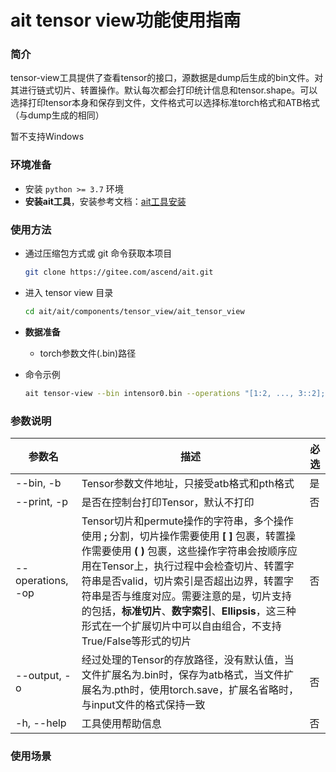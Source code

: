 # ait tensor view功能使用指南

### 简介
tensor-view工具提供了查看tensor的接口，源数据是dump后生成的bin文件。对其进行链式切片、转置操作。默认每次都会打印统计信息和tensor.shape。可以选择打印tensor本身和保存到文件，文件格式可以选择标准torch格式和ATB格式（与dump生成的相同）

暂不支持Windows

### 环境准备

- 安装 `python >= 3.7` 环境
- **安装ait工具**，安装参考文档：[ait工具安装](https://gitee.com/ascend/ait/blob/master/ait/docs/install/README.md)

### 使用方法

- 通过压缩包方式或 git 命令获取本项目
  ```sh
  git clone https://gitee.com/ascend/ait.git
  ```
- 进入 tensor view 目录
  ```sh
  cd ait/ait/components/tensor_view/ait_tensor_view
  ```

- **数据准备**
    - torch参数文件(.bin)路径
- 命令示例
  ```sh
  ait tensor-view --bin intensor0.bin --operations "[1:2, ..., 3::2];(0,2,1,4);[1:3];(2,0,1)" --output tmp_view/output_view.bin
  ```

### 参数说明

| 参数名               | 描述                                                                                                                                                                                                                                         | 必选 |
|-------------------|--------------------------------------------------------------------------------------------------------------------------------------------------------------------------------------------------------------------------------------------|----|
| --bin, -b         | Tensor参数文件地址，只接受atb格式和pth格式                                                                                                                                                                                                                | 是  |
| --print, -p       | 是否在控制台打印Tensor，默认不打印                                                                                                                                                                                                                       | 否  |
| --operations, -op | Tensor切片和permute操作的字符串，多个操作使用 **;** 分割，切片操作需要使用 **[ ]** 包裹，转置操作需要使用 **( )** 包裹，这些操作字符串会按顺序应用在Tensor上，执行过程中会检查切片、转置字符串是否valid，切片索引是否超出边界，转置字符串是否与维度对应。需要注意的是，切片支持的包括，**标准切片**、**数字索引**、**Ellipsis**，这三种形式在一个扩展切片中可以自由组合，不支持True/False等形式的切片 | 否  |
| --output, -o      | 经过处理的Tensor的存放路径，没有默认值，当文件扩展名为.bin时，保存为atb格式，当文件扩展名为.pth时，使用torch.save，扩展名省略时，与input文件的格式保持一致                                                                                                                                              | 否  |
| -h, --help        | 工具使用帮助信息                                                                                                                                                                                                                                   | 否  |

### 使用场景

